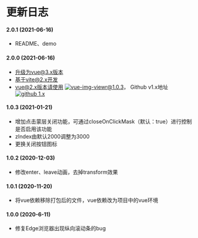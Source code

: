 # 更新日志

#### 2.0.1 (2021-06-16)

* README、demo

#### 2.0.0 (2021-06-16)

* 升级为vue@3.x版本
* 基于vite@2.x开发
* vue@2.x版本请使用 [![vue-img-viewr@1.0.3](https://img.shields.io/badge/npm%20vue--img--viewr-v1.0.3-blue)](https://www.npmjs.com/package/vue-img-viewr/v/1.0.3)， Github v1.x地址 [![github 1.x](https://img.shields.io/badge/github%20vue--img--viewr-1.x-green)](https://github.com/jekorx/vue-img-viewr/tree/1.x)

#### 1.0.3 (2021-01-21)

* 增加点击蒙层关闭功能，可通过closeOnClickMask（默认：true）进行控制是否启用该功能
* zIndex由默认2000调整为3000
* 更换关闭按钮图标

#### 1.0.2 (2020-12-03)

* 修改enter、leave动画，去掉transform效果

#### 1.0.1 (2020-11-20)

* 将vue依赖移除打包后的文件，vue依赖改为项目中的vue环境

#### 1.0.0 (2020-6-11)

* 修复Edge浏览器出现纵向滚动条的bug
